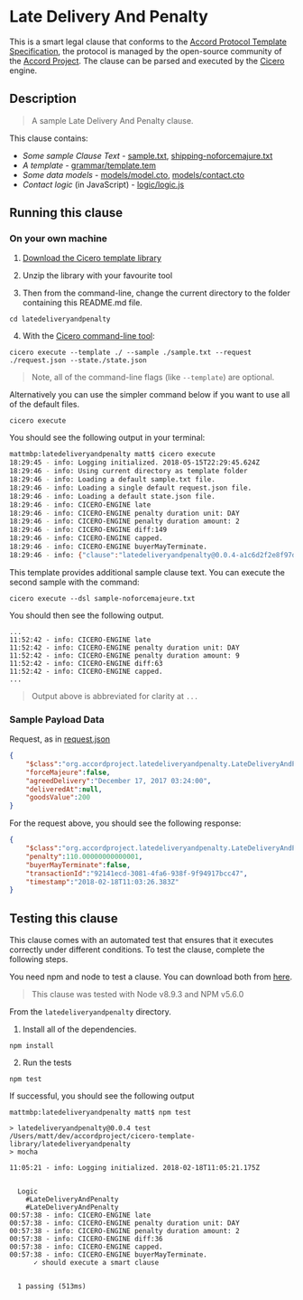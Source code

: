 
# Late Delivery And Penalty

This is a smart legal clause that conforms to the [Accord Protocol Template Specification](https://docs.google.com/document/d/1UacA_r2KGcBA2D4voDgGE8jqid-Uh4Dt09AE-shBKR0), the protocol is managed by the open-source community of the [Accord Project](https://accordproject.org). The clause can be parsed and executed by the [Cicero](https://github.com/accordproject/cicero) engine.

## Description

> A sample Late Delivery And Penalty clause.

This clause contains:
- *Some sample Clause Text* - [sample.txt](sample.txt), [shipping-noforcemajure.txt](sample-noforcemajure.txt)
- *A template* - [grammar/template.tem](grammar/template.tem)
- *Some data models* - [models/model.cto](models/model.cto), [models/contact.cto](models/contact.cto)
- *Contact logic* (in JavaScript) - [logic/logic.js](lib/logic.js)

## Running this clause

### On your own machine

1. [Download the Cicero template library](https://github.com/accordproject/cicero-template-library/archive/master.zip)

2. Unzip the library with your favourite tool

3. Then from the command-line, change the current directory to the folder containing this README.md file.
```
cd latedeliveryandpenalty
```
4. With the [Cicero command-line tool](https://github.com/accordproject/cicero#installation):
```
cicero execute --template ./ --sample ./sample.txt --request ./request.json --state./state.json
```
> Note, all of the command-line flags (like `--template`) are optional.

Alternatively you can use the simpler command below if you want to use all of the default files.
```
cicero execute
```

You should see the following output in your terminal:
```bash
mattmbp:latedeliveryandpenalty matt$ cicero execute
18:29:45 - info: Logging initialized. 2018-05-15T22:29:45.624Z
18:29:46 - info: Using current directory as template folder
18:29:46 - info: Loading a default sample.txt file.
18:29:46 - info: Loading a single default request.json file.
18:29:46 - info: Loading a default state.json file.
18:29:46 - info: CICERO-ENGINE late
18:29:46 - info: CICERO-ENGINE penalty duration unit: DAY
18:29:46 - info: CICERO-ENGINE penalty duration amount: 2
18:29:46 - info: CICERO-ENGINE diff:149
18:29:46 - info: CICERO-ENGINE capped.
18:29:46 - info: CICERO-ENGINE buyerMayTerminate.
18:29:46 - info: {"clause":"latedeliveryandpenalty@0.0.4-a1c6d2f2e8f97d23244f73f21d67ffdac326b6f33425d56cef9f02a0177b5c0d","request":{"$class":"org.accordproject.latedeliveryandpenalty.LateDeliveryAndPenaltyRequest","forceMajeure":false,"agreedDelivery":"December 17, 2017 03:24:00","deliveredAt":null,"goodsValue":200},"response":{"$class":"org.accordproject.latedeliveryandpenalty.LateDeliveryAndPenaltyResponse","penalty":110.00000000000001,"buyerMayTerminate":true,"transactionId":"c6eb6b44-bfe7-4b8e-8f3d-1e7b82638366","timestamp":"2018-05-15T22:29:46.333Z"},"state":{"$class":"org.accordproject.common.ContractState","stateId":"org.accordproject.common.ContractState#1"},"emit":[]}
```

This template provides additional sample clause text. You can execute the second sample with the command:
```
cicero execute --dsl sample-noforcemajeure.txt 
```
You should then see the following output.
```
...
11:52:42 - info: CICERO-ENGINE late
11:52:42 - info: CICERO-ENGINE penalty duration unit: DAY
11:52:42 - info: CICERO-ENGINE penalty duration amount: 9
11:52:42 - info: CICERO-ENGINE diff:63
11:52:42 - info: CICERO-ENGINE capped.
...
```
> Output above is abbreviated for clarity at `...`

### Sample Payload Data

Request, as in [request.json](https://github.com/accordproject/cicero-template-library/blob/master/latedeliveryandpenalty/request.json)
```json
{
    "$class":"org.accordproject.latedeliveryandpenalty.LateDeliveryAndPenaltyRequest",
    "forceMajeure":false,
    "agreedDelivery":"December 17, 2017 03:24:00",
    "deliveredAt":null,
    "goodsValue":200
}
```

For the request above, you should see the following response:
```json
{
    "$class":"org.accordproject.latedeliveryandpenalty.LateDeliveryAndPenaltyResponse",
    "penalty":110.00000000000001,
    "buyerMayTerminate":false,
    "transactionId":"92141ecd-3081-4fa6-938f-9f94917bcc47",
    "timestamp":"2018-02-18T11:03:26.383Z"
}
```


## Testing this clause

This clause comes with an automated test that ensures that it executes correctly under different conditions. To test the clause, complete the following steps.

You need npm and node to test a clause. You can download both from [here](https://nodejs.org/).

> This clause was tested with Node v8.9.3 and NPM v5.6.0

From the `latedeliveryandpenalty` directory.

1. Install all of the dependencies.
```
npm install
```

2. Run the tests
```
npm test
```
If successful, you should see the following output
```
mattmbp:latedeliveryandpenalty matt$ npm test

> latedeliveryandpenalty@0.0.4 test /Users/matt/dev/accordproject/cicero-template-library/latedeliveryandpenalty
> mocha

11:05:21 - info: Logging initialized. 2018-02-18T11:05:21.175Z


  Logic
    #LateDeliveryAndPenalty
    #LateDeliveryAndPenalty
00:57:38 - info: CICERO-ENGINE late
00:57:38 - info: CICERO-ENGINE penalty duration unit: DAY
00:57:38 - info: CICERO-ENGINE penalty duration amount: 2
00:57:38 - info: CICERO-ENGINE diff:36
00:57:38 - info: CICERO-ENGINE capped.
00:57:38 - info: CICERO-ENGINE buyerMayTerminate.
      ✓ should execute a smart clause


  1 passing (513ms)

```
